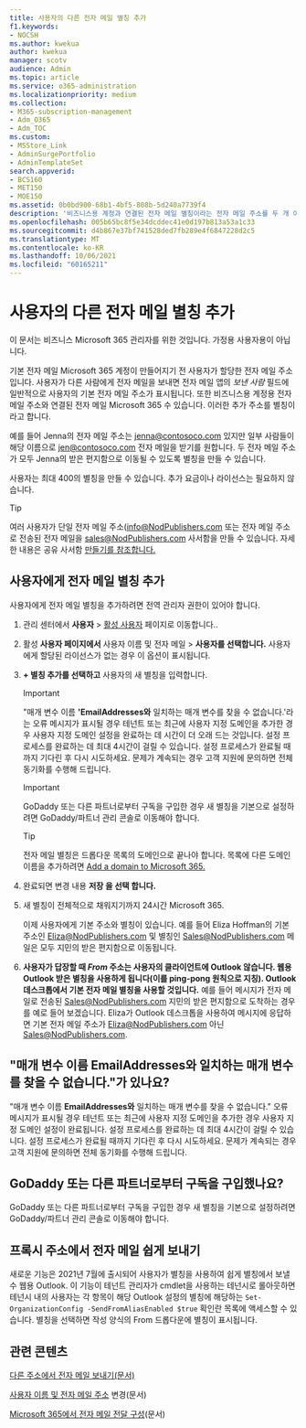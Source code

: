 ```yaml
---
title: 사용자의 다른 전자 메일 별칭 추가
f1.keywords:
- NOCSH
ms.author: kwekua
author: kwekua
manager: scotv
audience: Admin
ms.topic: article
ms.service: o365-administration
ms.localizationpriority: medium
ms.collection:
- M365-subscription-management
- Adm_O365
- Adm_TOC
ms.custom:
- MSStore_Link
- AdminSurgePortfolio
- AdminTemplateSet
search.appverid:
- BCS160
- MET150
- MOE150
ms.assetid: 0b0bd900-68b1-4bf5-808b-5d240a7739f4
description: '비즈니스용 계정과 연결된 전자 메일 별칭이라는 전자 메일 주소를 두 개 이상 사용할 Microsoft 365 방법을 알아보습니다. '
ms.openlocfilehash: 005b65bc8f5e34dcddec41e0d197b813a53a1c33
ms.sourcegitcommit: d4b867e37bf741528ded7fb289e4f6847228d2c5
ms.translationtype: MT
ms.contentlocale: ko-KR
ms.lasthandoff: 10/06/2021
ms.locfileid: "60165211"
---
```

# <a name="add-another-email-alias-for-a-user"></a>사용자의 다른 전자 메일 별칭 추가
  
이 문서는 비즈니스 Microsoft 365 관리자를 위한 것입니다. 가정용 사용자용이 아닙니다.
  
기본 전자 메일 Microsoft 365 계정이 만들어지기 전 사용자가 할당한 전자 메일 주소입니다. 사용자가 다른 사람에게 전자 메일을 보내면 전자 메일 앱의  *보낸 사람*  필드에 일반적으로 사용자의 기본 전자 메일 주소가 표시됩니다. 또한 비즈니스용 계정용 전자 메일 주소와 연결된 전자 메일 Microsoft 365 수 있습니다. 이러한 추가 주소를 별칭이라고 합니다. 
  
예를 들어 Jenna의 전자 메일 주소는 jenna@contosoco.com 있지만 일부 사람들이 해당 이름으로 jen@contosoco.com 전자 메일을 받기를 원합니다. 두 전자 메일 주소가 모두 Jenna의 받은 편지함으로 이동될 수 있도록 별칭을 만들 수 있습니다.
  
사용자는 최대 400의 별칭을 만들 수 있습니다. 추가 요금이나 라이선스는 필요하지 않습니다.
  
> [!Tip]
> 여러 사용자가 단일 전자 메일 주소(info@NodPublishers.com 또는 전자 메일 주소로 전송된 전자 메일을 sales@NodPublishers.com 사서함을 만들 수 있습니다. 자세한 내용은 공유 사서함 [만들기를 참조합니다.](create-a-shared-mailbox.md)
  
## <a name="add-email-aliases-to-a-user"></a>사용자에게 전자 메일 별칭 추가

사용자에게 전자 메일 별칭을 추가하려면 전역 관리자 권한이 있어야 합니다.

1. 관리 센터에서 **사용자** \> <a href="https://go.microsoft.com/fwlink/p/?linkid=834822" target="_blank">활성 사용자</a> 페이지로 이동합니다..

2. 활성 **사용자 페이지에서** 사용자 이름 및 전자 메일 > **사용자를 선택합니다.** 사용자에게 할당된 라이선스가 없는 경우 이 옵션이 표시됩니다. 
    
3. **+ 별칭 추가를 선택하고** 사용자의 새 별칭을 입력합니다.   
    
    > [!Important] 
    > "매개 변수 이름 **'EmailAddresses와** 일치하는 매개 변수를 찾을 수 없습니다.'라는 오류 메시지가 표시될 경우 테넌트 또는 최근에 사용자 지정 도메인을 추가한 경우 사용자 지정 도메인 설정을 완료하는 데 시간이 더 오래 드는 것입니다. 설정 프로세스를 완료하는 데 최대 4시간이 걸릴 수 있습니다. 설정 프로세스가 완료될 때까지 기다린 후 다시 시도하세요. 문제가 계속되는 경우 고객 지원에 문의하면 전체 동기화를 수행해 드립니다.
    
  
    > [!IMPORTANT]
    > GoDaddy 또는 다른 파트너로부터 구독을 구입한 경우 새 별칭을 기본으로 설정하려면 GoDaddy/파트너 관리 콘솔로 이동해야 합니다. 
  
    > [!TIP]
    > 전자 메일 별칭은 드롭다운 목록의 도메인으로 끝나야 합니다. 목록에 다른 도메인 이름을 추가하려면 [Add a domain to Microsoft 365.](../setup/add-domain.md) 
  
     
5. 완료되면 변경 내용 **저장 을 선택 합니다.**
    
6. 새 별칭이 전체적으로 채워지기까지 24시간 Microsoft 365.
    
    이제 사용자에게 기본 주소와 별칭이 있습니다. 예를 들어 Eliza Hoffman의 기본 주소인 Eliza@NodPublishers.com 및 별칭인 Sales@NodPublishers.com 메일은 모두 지민의 받은 편지함으로 이동됩니다.
    
  
7. **사용자가 답장할 때 *From* 주소는 사용자의 클라이언트에 Outlook 않습니다. 웹용 Outlook 받은 별칭을 사용하게 됩니다(이를 ping-pong 원칙으로 지칭). Outlook 데스크톱에서 기본 전자 메일 별칭을 사용할 것입니다.** 예를 들어 메시지가 전자 메일로 전송된 Sales@NodPublishers.com 지민의 받은 편지함으로 도착하는 경우를 예로 들어 보겠습니다. Eliza가 Outlook 데스크톱을 사용하여 메시지에 응답하면 기본 전자 메일 주소가 Eliza@NodPublishers.com 아닌 Sales@NodPublishers.com.
    
## <a name="did-you-get-a-parameter-cannot-be-found-that-matches-parameter-name-emailaddresses"></a>"매개 변수 이름 EmailAddresses와 일치하는 매개 변수를 찾을 수 없습니다."가 있나요?

"매개 변수 이름 **EmailAddresses와** 일치하는 매개 변수를 찾을 수 없습니다." 오류 메시지가 표시될 경우 테넌트 또는 최근에 사용자 지정 도메인을 추가한 경우 사용자 지정 도메인 설정이 완료됩니다. 설정 프로세스를 완료하는 데 최대 4시간이 걸릴 수 있습니다. 설정 프로세스가 완료될 때까지 기다린 후 다시 시도하세요. 문제가 계속되는 경우 고객 지원에 문의하면 전체 동기화를 수행해 드립니다.
  
## <a name="did-you-purchase-your-subscription-from-godaddy-or-another-partner"></a>GoDaddy 또는 다른 파트너로부터 구독을 구입했나요?


GoDaddy 또는 다른 파트너로부터 구독을 구입한 경우 새 별칭을 기본으로 설정하려면 GoDaddy/파트너 관리 콘솔로 이동해야 합니다.

## <a name="sending-email-from-the-proxy-address-easily"></a>프록시 주소에서 전자 메일 쉽게 보내기

새로운 기능은 2021년 7월에 출시되어 사용자가 별칭을 사용하여 쉽게 별칭에서 보낼 수 웹용 Outlook. 이 기능이 테넌트 관리자가 cmdlet을 사용하는 테넌시로 롤아웃하면 테넌시 내의 사용자는 각 항목이 해당 Outlook 설정의 별칭에 해당하는 `Set-OrganizationConfig -SendFromAliasEnabled $true` 확인란 목록에 액세스할 수 있습니다. 별칭을 선택하면 작성 양식의 From 드롭다운에 별칭이 표시됩니다.
  
## <a name="related-content"></a>관련 콘텐츠

[다른 주소에서 전자 메일 보내기(문서)](https://support.microsoft.com/office/ccba89cb-141c-4a36-8c56-6d16a8556d2e)

[사용자 이름 및 전자 메일 주소](../add-users/change-a-user-name-and-email-address.md) 변경(문서)

[Microsoft 365에서 전자 메일 전달 구성](configure-email-forwarding.md)(문서)
